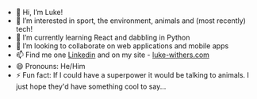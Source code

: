 - 👋 Hi, I’m Luke!
- 👀 I’m interested in sport, the environment, animals and (most recently) tech!
- 🌱 I’m currently learning React and dabbling in Python
- 💞️ I’m looking to collaborate on web applications and mobile apps
- 📫 Find me one <a href="https://www.linkedin.com/in/luke-withers/">Linkedin</a> and on my site - <a href="https://luke-withers.com">luke-withers.com</a>
- 😄 Pronouns: He/Him
- ⚡ Fun fact: If I could have a superpower it would be talking to animals. I just hope they'd have something cool to say...

<!---
Lwithers93/Lwithers93 is a ✨ special ✨ repository because its `README.md` (this file) appears on your GitHub profile.
You can click the Preview link to take a look at your changes.
--->
